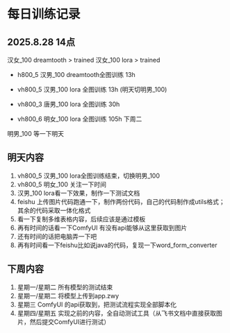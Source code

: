 # 每日训练记录

## 2025.8.28 14点
汉女_100 dreamtooth > trained
汉女_100 lora > trained

- h800_5 汉男_100 dreamtooth全图训练 13h

- vh800_5 汉男_100 lora 全图训练 13h (明天切明男_100)
- vh800_3 唐男_100 lora 全图训练 30h
- vh800_6 明女_100 lora 全图训练 105h 下周二

明男_100 等一下明天

## 明天内容
1. vh800_5 汉男_100 lora全图训练结束，切换明男_100 
2. vh800_5 明女_100 关注一下时间
3. 汉男_100 lora看一下效果，制作一下测试文档
4. feishu 上传图片代码跑通一下，制作两份代码，自己的代码制作成utils格式；其余的代码采取一体化格式
5. 看一下复制多维表格内容，后续应该是通过模板
6. 再有时间的话看一下ComfyUI 有没有api能够从这里获取到图片
7. 还有时间的话把电脑弄一下吧
8. 再有时间看一下feishu比如说java的代码，复现一下word_form_converter

## 下周内容
1. 星期一/星期二 所有模型的测试结束
2. 星期一/星期二 将模型上传到app.zwy
3. 星期三 ComfyUI 的api获取到，把测试流程实现全部脚本化
4. 星期四/星期五 实现之前的内容，全自动测试工具（从飞书文档中直接获取图片，然后提交ComfyUI进行测试）